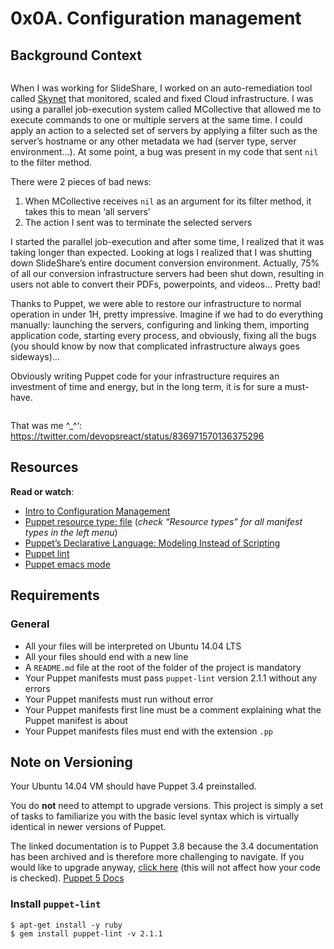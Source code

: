 <h1 class="gap">0x0A. Configuration management</h1><div class="gap" id="project-description">
<h2>Background Context</h2>
<p><a href="https://youtu.be/ogYLFyp68cI" target="_blank"><img alt="" src="https://holbertonintranet.s3.amazonaws.com/uploads/medias/2019/6/6a0a8024f2b1c47a9d1e.png?X-Amz-Algorithm=AWS4-HMAC-SHA256&amp;X-Amz-Credential=AKIARDDGGGOUWMNL5ANN%2F20210904%2Fus-east-1%2Fs3%2Faws4_request&amp;X-Amz-Date=20210904T165353Z&amp;X-Amz-Expires=86400&amp;X-Amz-SignedHeaders=host&amp;X-Amz-Signature=f87701424963d735909edbe1305d29102260c28c7724a9a29bcfebde69d8165c" style=""/></a></p>
<p>When I was working for SlideShare, I worked on an auto-remediation tool called <a href="/rltoken/ftFvBjxNPLoWcF9eHaK8yw" target="_blank" title="Skynet">Skynet</a> that monitored, scaled and fixed Cloud infrastructure. I was using a parallel job-execution system called MCollective that allowed me to execute commands to one or multiple servers at the same time. I could apply an action to a selected set of servers by applying a filter such as the server’s hostname or any other metadata we had (server type, server environment…). At some point, a bug was present in my code that sent <code>nil</code> to the filter method. </p>
<p>There were 2 pieces of bad news:</p>
<ol>
<li>When MCollective receives <code>nil</code> as an argument for its filter method, it takes this to mean ‘all servers’</li>
<li>The action I sent was to terminate the selected servers</li>
</ol>
<p>I started the parallel job-execution and after some time, I realized that it was taking longer than expected. Looking at logs I realized that I was shutting down SlideShare’s entire document conversion environment. Actually, 75% of all our conversion infrastructure servers had been shut down, resulting in users not able to convert their PDFs, powerpoints, and videos… Pretty bad!</p>
<p>Thanks to Puppet, we were able to restore our infrastructure to normal operation in under 1H, pretty impressive. Imagine if we had to do everything manually: launching the servers, configuring and linking them, importing application code, starting every process, and obviously, fixing all the bugs (you should know by now that complicated infrastructure always goes sideways)…</p>
<p>Obviously writing Puppet code for your infrastructure requires an investment of time and energy, but in the long term, it is for sure a must-have.</p>
<p><img alt="" src="https://s3.amazonaws.com/intranet-projects-files/holbertonschool-sysadmin_devops/292/4i8il3B.gif" style=""/></p>
<p>That was me ^_^‘: <a href="/rltoken/uHU1llO2UZXg8_funEgpJA" target="_blank" title="https://twitter.com/devopsreact/status/836971570136375296">https://twitter.com/devopsreact/status/836971570136375296</a></p>
<h2>Resources</h2>
<p><strong>Read or watch</strong>:</p>
<ul>
<li><a href="/rltoken/r-NmkYO8bxIKp2qEx2ZjKQ" target="_blank" title="Intro to Configuration Management">Intro to Configuration Management</a> </li>
<li><a href="/rltoken/fuhnsI9_1_F4GrHwGT3GxA" target="_blank" title="Puppet resource type: file">Puppet resource type: file</a> (<em>check “Resource types” for all manifest types in the left menu</em>)</li>
<li><a href="/rltoken/Fqmb5rnChQgYAypvKoTxAQ" target="_blank" title="Puppet's Declarative Language: Modeling Instead of Scripting">Puppet’s Declarative Language: Modeling Instead of Scripting</a></li>
<li><a href="/rltoken/oezu0m_hJ8nEVA6a9o17Tw" target="_blank" title="Puppet lint">Puppet lint</a> </li>
<li><a href="/rltoken/N70cVw8mG3707He-OxjP1w" target="_blank" title="Puppet emacs mode">Puppet emacs mode</a> </li>
</ul>
<h2>Requirements</h2>
<h3>General</h3>
<ul>
<li>All your files will be interpreted on Ubuntu 14.04 LTS</li>
<li>All your files should end with a new line</li>
<li>A <code>README.md</code> file at the root of the folder of the project is mandatory</li>
<li>Your Puppet manifests must pass <code>puppet-lint</code> version 2.1.1 without any errors</li>
<li>Your Puppet manifests must run without error</li>
<li>Your Puppet manifests first line must be a comment explaining what the Puppet manifest is about</li>
<li>Your Puppet manifests files must end with the extension <code>.pp</code> </li>
</ul>
<h2>Note on Versioning</h2>
<p>Your Ubuntu 14.04 VM should have Puppet 3.4 preinstalled. </p>
<p>You do <strong>not</strong> need to attempt to upgrade versions. This project is simply a set of tasks to familiarize you with the basic level syntax which is virtually identical in newer versions of Puppet. </p>
<p>The linked documentation is to Puppet 3.8 because the 3.4 documentation has been archived and is therefore more challenging to navigate. If you would like to upgrade anyway, <a href="/rltoken/e6imCENcgeeIw6JV5ltSkw" target="_blank" title="click here">click here</a> (this will not affect how your code is checked). <a href="/rltoken/_xOod_Lzz8WKTbhpG5SWLQ" target="_blank" title="Puppet 5 Docs">Puppet 5 Docs</a></p>
<h3>Install <code>puppet-lint</code></h3>
<pre><code>$ apt-get install -y ruby
$ gem install puppet-lint -v 2.1.1
</code></pre>
</div>
